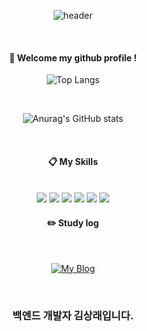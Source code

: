 

<div align="center"> 

![header](https://capsule-render.vercel.app/api?type=rounded&color=333333&text=Welcome%20to%20ksr's%20GitHub%20👋&animation=twinkling&fontSize=40&fontAlignY=50&fontAlign=50&height=180&fontColor=ffffff)

<br/>

####  :wave: Welcome my github profile !


  ![Top Langs](https://github-readme-stats.vercel.app/api/top-langs/?username=ksr0818&layout=compact)
  
  <br/>
  
  ![Anurag's GitHub stats](https://github-readme-stats.vercel.app/api?username=ksr0818&show_icons=true&theme=radical)

 <br/>

  
####  :clipboard: My Skills
  
 <br/>
  
<img src="https://img.shields.io/badge/JAVA-007396?style=for-the-badge&logo=Java&logoColor=white">
<img src="https://img.shields.io/badge/Spring-6DB33F?style=for-the-badge&logo=Spring&logoColor=white">
<img src="https://img.shields.io/badge/MySQL-4479A1?style=for-the-badge&logo=MySQL&logoColor=white">
<img src="https://img.shields.io/badge/aws-232F3E?style=for-the-badge&logo=Amazon aws&logoColor=white">
<img src="https://img.shields.io/badge/github-181717?style=for-the-badge&logo=github&logoColor=white">
<img src="https://img.shields.io/badge/Python-3776AB?style=for-the-badge&logo=Python&logoColor=white"/>
 
   <br/>
 
#### :pencil2: Study log
 
  <br/>
  
[![My Blog](https://velog-readme-stats.vercel.app/api?name=somm&color=dark)](https://velog.io/@ksr0818)

  <br/>

### 백엔드 개발자 김상래입니다.
</div>


